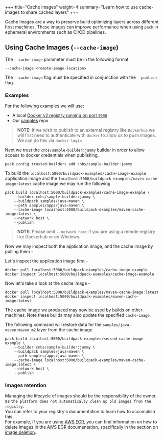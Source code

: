 +++
title="Cache Images"
weight=4
summary="Learn how to use cache-images to share cached layers"
+++
<!--+- `
# Cache Images
`+-->

Cache Images are a way to preserve build optimizing layers across different host machines. 
These images can improve performance when using `pack` in ephemeral environments such as CI/CD pipelines.


## Using Cache Images (`--cache-image`)

The `--cache-image` parameter must be in the following format

```
--cache-image <remote-image-location>
```

The `--cache-image` flag must be specified in conjunction with the `--publish` flag.

### Examples
For the following examples we will use:
 - A local [Docker v2 registry running on port `5000`](https://docs.docker.com/registry/deploying/#run-a-local-registry)
 - Our [samples][samples] repo

> **NOTE:**  If we wish to publish to an external registry like `Dockerhub` we will first need to authenticate with `docker` to allow us to push images. We can do this via `docker login`


Next we trust the `cnbs/sample-builder:jammy` builder in order to allow access to docker credentials when publishing.

```
pack config trusted-builders add cnbs/sample-builder:jammy
```
<!--+- "{{execute}}"+-->

To build the `localhost:5000/buildpack-examples/cache-image-example` application image
 and the `localhost:5000/buildpack-examples/maven-cache-image:latest` cache image
 we may run the following 

```
pack build localhost:5000/buildpack-examples/cache-image-example \
    --builder cnbs/sample-builder:jammy \
    --buildpack samples/java-maven \
    --path samples/apps/java-maven \
    --cache-image localhost:5000/buildpack-examples/maven-cache-image:latest \
    --network host \
    --publish
```
<!--+- "{{execute}}"+-->

> **NOTE:**  Please omit `--network host` if you are using a remote registry like Dockerhub or on Windows.

Now we may inspect both the application image, and the cache image by pulling them -

Let's inspect the application image first -

```
docker pull localhost:5000/buildpack-examples/cache-image-example
docker inspect localhost:5000/buildpack-examples/cache-image-example
```
<!--+- "{{execute}}"+-->

Now let's take a look at the cache image - 
```
docker pull localhost:5000/buildpack-examples/maven-cache-image:latest
docker inspect localhost:5000/buildpack-examples/maven-cache-image:latest
```
<!--+- "{{execute}}"+-->

The cache image we produced may now be used by builds on other machines. Note these
builds may also update the specified `cache-image`.

The following command will restore data for the `samples/java-maven:maven_m2` layer from the cache image.
```
pack build localhost:5000/buildpack-examples/second-cache-image-example \
    --builder cnbs/sample-builder:jammy \
    --buildpack samples/java-maven \
    --path samples/apps/java-maven \
    --cache-image localhost:5000/buildpack-examples/maven-cache-image:latest \
    --network host \
    --publish
```
<!--+- "{{execute}}"+-->

### Images retention

Managing the lifecycle of images should be the responsibility of the owner, as `the platform does not automatically clean up old images from the registry`.   
You can refer to your registry's documentation to learn how to accomplish this.   
For example, if you are using [AWS ECR](https://aws.amazon.com/ecr/), you can find information on how to delete images in the AWS ECR documentation, specifically in the section on [image deletion](https://docs.aws.amazon.com/AmazonECR/latest/userguide/delete_image.html).


[samples]: https://github.com/buildpack/samples
